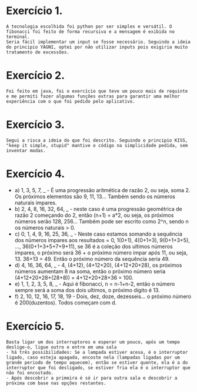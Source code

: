 # Exercício 1.
    A tecnologia escolhida foi python por ser simples e versátil. O fibonacci foi feito de forma recursiva e a mensagem é exibida no terminal.
    Seria fácil implementar um input se fosse necessário. Seguindo a ideia do principio YAGNI, optei por não utilizar inputs pois exigiria muito tratamento de excessões.

# Exercício 2.
    Foi feito em java, foi o exercício que teve um pouco mais de requinte e me permiti fazer algumas funções extras para garantir uma melhor experiência com o que foi pedido pelo aplicativo. 

# Exercício 3.
    Segui a risca a ideia do que foi descrito. Seguindo o principio KISS, "keep it simple, stupid" mantive o código na simplicidade pedida, sem inventar modas.

# Exercício 4.
-   a) 1, 3, 5, 7, _ - É uma progressão aritmética de razão 2, ou seja, soma 2. Os próximos elementos são 9, 11, 13... Também sendo os números naturais impares.
-   b) 2, 4, 8, 16, 32, 64, _ - neste caso é uma progressão geométrica de razão 2 começando do 2, então  (n+1) = a*2, ou seja, os próximos números serão 128, 256... Também pode ser escrito como 2^n, sendo n os números naturais > 0.
-   c) 0, 1, 4, 9, 16, 25, 36, _ - Neste caso estamos somando a sequência dos números impares aos resultados = 0, 1(0+1), 4(0+1+3), 9(0+1+3+5), ..., 36(0+1+3+5+7+9+11), se 36 é a coleção dos ultimos números impares, o próximo será 36 + o próximo número impar após 11, ou seja, 13. 36+13 = 49. Então o próximo número da sequência seria 49.
-   d) 4, 16, 36, 64, _ - 4, (4+12), (4+12+20), (4+12+20+28), os próximos números aumentam 8 na soma, então o próximo número seria (4+12+20+28+(28+8)) = 4+12+20+28+36 = 100.
-   e) 1, 1, 2, 3, 5, 8, _ - Aqui é fibonacci, n = n-1+n-2, então o número sempre será a soma dos dois ultimos, o próximo digito é 13.
-   f) 2, 10, 12, 16, 17, 18, 19 - Dois, dez, doze, dezesseis... o próximo número é 200(duzentos). Todos começam com d.

# Exercício 5.

    Basta ligar um dos interruptores e esperar um pouco, após um tempo deslige-o, ligue outro e entre em uma sala
    - há três possibilidades: Se a lampada estiver acesa, é o interruptor ligado, caso esteja apagada, encoste nela (lampadas ligadas por um grande periodo de tempo aquecem), então se estiver quente, ela é a do interruptor que foi desligado, se estiver fria ela é o interruptor que não foi encostado.
    - Após descobrir a primeira é só ir para outra sala e descobrir a próxima com base nas opções restantes.